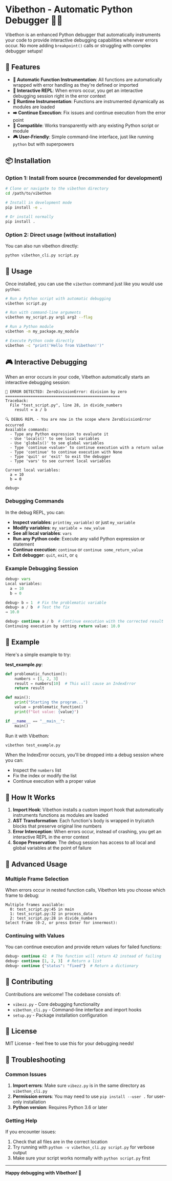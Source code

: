 # Vibethon - Automatic Python Debugger 🐍✨

Vibethon is an enhanced Python debugger that automatically instruments your code to provide interactive debugging capabilities whenever errors occur. No more adding `breakpoint()` calls or struggling with complex debugger setups!

## 🌟 Features

- **🔧 Automatic Function Instrumentation**: All functions are automatically wrapped with error handling as they're defined or imported
- **🎯 Interactive REPL**: When errors occur, you get an interactive debugging session right in the error context
- **🚀 Runtime Instrumentation**: Functions are instrumented dynamically as modules are loaded
- **➡️ Continue Execution**: Fix issues and continue execution from the error point
- **🔗 Compatible**: Works transparently with any existing Python script or module
- **🎮 User-Friendly**: Simple command-line interface, just like running `python` but with superpowers

## 📦 Installation

### Option 1: Install from source (recommended for development)

```bash
# Clone or navigate to the vibethon directory
cd /path/to/vibethon

# Install in development mode
pip install -e .

# Or install normally
pip install .
```

### Option 2: Direct usage (without installation)

You can also run vibethon directly:

```bash
python vibethon_cli.py script.py
```

## 🚀 Usage

Once installed, you can use the `vibethon` command just like you would use `python`:

```bash
# Run a Python script with automatic debugging
vibethon script.py

# Run with command-line arguments
vibethon my_script.py arg1 arg2 --flag

# Run a Python module
vibethon -m my_package.my_module

# Execute Python code directly
vibethon -c "print('Hello from Vibethon!')"
```

## 🎮 Interactive Debugging

When an error occurs in your code, Vibethon automatically starts an interactive debugging session:

```
🐛 ERROR DETECTED: ZeroDivisionError: division by zero
==================================================
Traceback:
  File "test_script.py", line 28, in divide_numbers
    result = a / b

🔍 DEBUG REPL - You are now in the scope where ZeroDivisionError occurred
Available commands:
  - Type any Python expression to evaluate it
  - Use 'locals()' to see local variables
  - Use 'globals()' to see global variables
  - Type 'continue <value>' to continue execution with a return value
  - Type 'continue' to continue execution with None
  - Type 'quit' or 'exit' to exit the debugger
  - Type 'vars' to see current local variables

Current local variables:
  a = 10
  b = 0

debug> 
```

### Debugging Commands

In the debug REPL, you can:

- **Inspect variables**: `print(my_variable)` or just `my_variable`
- **Modify variables**: `my_variable = new_value`
- **See all local variables**: `vars`
- **Run any Python code**: Execute any valid Python expression or statement
- **Continue execution**: `continue` or `continue some_return_value`
- **Exit debugger**: `quit`, `exit`, or `q`

### Example Debugging Session

```python
debug> vars
Local variables:
  a = 10  
  b = 0

debug> b = 1  # Fix the problematic variable
debug> a / b  # Test the fix
→ 10.0

debug> continue a / b  # Continue execution with the corrected result
Continuing execution by setting return value: 10.0
```

## 📝 Example

Here's a simple example to try:

**test_example.py**:
```python
def problematic_function():
    numbers = [1, 2, 3]
    result = numbers[10]  # This will cause an IndexError
    return result

def main():
    print("Starting the program...")
    value = problematic_function()
    print(f"Got value: {value}")

if __name__ == "__main__":
    main()
```

Run it with Vibethon:
```bash
vibethon test_example.py
```

When the IndexError occurs, you'll be dropped into a debug session where you can:
- Inspect the `numbers` list
- Fix the index or modify the list
- Continue execution with a proper value

## 🔧 How It Works

1. **Import Hook**: Vibethon installs a custom import hook that automatically instruments functions as modules are loaded
2. **AST Transformation**: Each function's body is wrapped in try/catch blocks that preserve original line numbers
3. **Error Interception**: When errors occur, instead of crashing, you get an interactive REPL in the error context
4. **Scope Preservation**: The debug session has access to all local and global variables at the point of failure

## 🎯 Advanced Usage

### Multiple Frame Selection

When errors occur in nested function calls, Vibethon lets you choose which frame to debug:

```
Multiple frames available:
  0: test_script.py:45 in main
  1: test_script.py:32 in process_data  
  2: test_script.py:28 in divide_numbers
Select frame (0-2, or press Enter for innermost):
```

### Continuing with Values

You can continue execution and provide return values for failed functions:

```python
debug> continue 42  # The function will return 42 instead of failing
debug> continue [1, 2, 3]  # Return a list
debug> continue {"status": "fixed"}  # Return a dictionary
```

## 🤝 Contributing

Contributions are welcome! The codebase consists of:

- `vibezz.py` - Core debugging functionality
- `vibethon_cli.py` - Command-line interface and import hooks  
- `setup.py` - Package installation configuration

## 📄 License

MIT License - feel free to use this for your debugging needs!

## 🐛 Troubleshooting

### Common Issues

1. **Import errors**: Make sure `vibezz.py` is in the same directory as `vibethon_cli.py`
2. **Permission errors**: You may need to use `pip install --user .` for user-only installation
3. **Python version**: Requires Python 3.6 or later

### Getting Help

If you encounter issues:
1. Check that all files are in the correct location
2. Try running with `python -v vibethon_cli.py script.py` for verbose output
3. Make sure your script works normally with `python script.py` first

---

**Happy debugging with Vibethon! 🎉** 